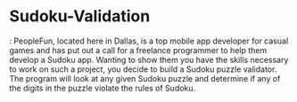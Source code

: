 # Sudoku-Validation
: PeopleFun, located here in Dallas, is a top mobile app developer for casual games and has put out a call for a freelance programmer to help them develop a Sudoku app. Wanting to show them you have the skills necessary to work on such a project, you decide to build a Sudoku puzzle validator. The program will look at any given Sudoku puzzle and determine if any of the digits in the puzzle violate the rules of Sudoku.
